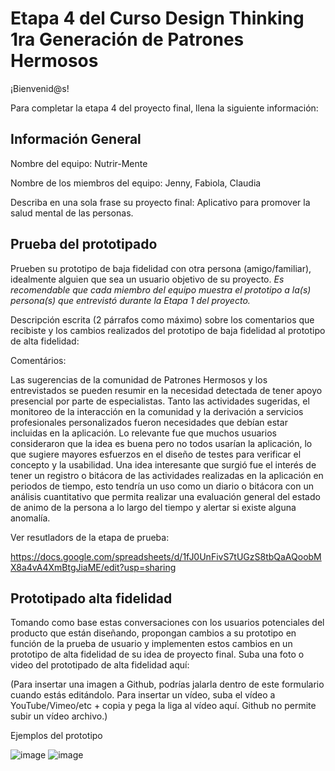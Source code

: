 # Etapa 4 del Curso Design Thinking 1ra Generación de Patrones Hermosos

¡Bienvenid@s!

Para completar la etapa 4 del proyecto final, llena la siguiente información:

## Información General

Nombre del equipo: Nutrir-Mente

Nombre de los miembros del equipo: Jenny, Fabiola, Claudia

Describa en una sola frase su proyecto final: Aplicativo para promover la salud mental de las personas.

## Prueba del prototipado

Prueben su prototipo de baja fidelidad con otra persona (amigo/familiar), idealmente alguien que sea un usuario objetivo de su proyecto. 
_Es recomendable que cada miembro del equipo muestra el prototipo a la(s) persona(s) que entrevistó durante la Etapa 1 del proyecto._

Descripción escrita (2 párrafos como máximo) sobre los comentarios que recibiste y los cambios realizados del prototipo de baja fidelidad al prototipo de alta fidelidad:

Comentários:

Las sugerencias de la comunidad de Patrones Hermosos y los entrevistados se pueden resumir en la necesidad detectada de tener apoyo presencial por parte de especialistas. Tanto las actividades sugeridas, el monitoreo de la interacción en la comunidad y la derivación a servicios profesionales personalizados fueron necesidades que debían estar incluidas en la aplicación.
Lo relevante fue que muchos usuarios consideraron que la idea es buena pero no todos usarían la aplicación, lo que sugiere mayores esfuerzos en el diseño de testes para verificar el concepto y la usabilidad.
Una idea interesante que surgió fue el interés de tener un registro o bitácora de las actividades realizadas en la aplicación en periodos de tiempo, esto tendría un uso como un diario o bitácora con un análisis cuantitativo que permita realizar una evaluación general del estado de animo de la persona a lo largo del tiempo y alertar si existe alguna anomalía.

Ver resutladors de la etapa de prueba:

https://docs.google.com/spreadsheets/d/1fJ0UnFivS7tUGzS8tbQaAQoobMX8a4vA4XmBtgJiaME/edit?usp=sharing

## Prototipado alta fidelidad

Tomando como base estas conversaciones con los usuarios potenciales del producto que están diseñando, propongan cambios a su prototipo en función de la prueba de usuario y implementen estos cambios en un prototipo de alta fidelidad de su idea de proyecto final. Suba una foto o video del prototipado de alta fidelidad aquí:

(Para insertar una imagen a Github, podrías jalarla dentro de este formulario cuando estás editándolo. Para insertar un vídeo, suba el vídeo a YouTube/Vimeo/etc + copia y pega la liga al vídeo aquí. Github no permite subir un vídeo archivo.)

Ejemplos del prototipo

![image](https://user-images.githubusercontent.com/91504210/233867980-48b60f25-f64f-4dd5-aed3-5d45a3bd0127.png)
![image](https://user-images.githubusercontent.com/91504210/233867998-45edb8e6-ec05-4d6a-b089-38b6baebc2f0.png)
